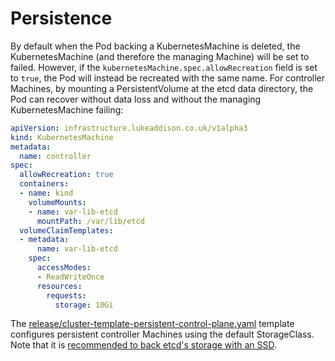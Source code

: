 # Persistence

By default when the Pod backing a KubernetesMachine is deleted, the KubernetesMachine (and therefore
the managing Machine) will be set to failed. However, if the
`kubernetesMachine.spec.allowRecreation` field is set to `true`, the Pod will instead be recreated
with the same name. For controller Machines, by mounting a PersistentVolume at the etcd data
directory, the Pod can recover without data loss and without the managing KubernetesMachine failing:

```yaml
apiVersion: infrastructure.lukeaddison.co.uk/v1alpha3
kind: KubernetesMachine
metadata:
  name: controller
spec:
  allowRecreation: true
  containers:
  - name: kind
    volumeMounts:
    - name: var-lib-etcd
      mountPath: /var/lib/etcd
  volumeClaimTemplates:
  - metadata:
      name: var-lib-etcd
    spec:
      accessModes:
      - ReadWriteOnce
      resources:
        requests:
          storage: 10Gi
```

The
[release/cluster-template-persistent-control-plane.yaml](../release/cluster-template-persistent-control-plane.yaml)
template configures persistent controller Machines using the default StorageClass. Note that it is
[recommended to back etcd's storage with an
SSD](https://etcd.io/docs/v3.3.12/op-guide/hardware/#disks).
